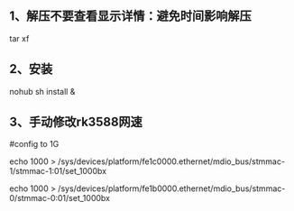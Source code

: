  ## 1、解压不要查看显示详情：避免时间影响解压
tar xf 

## 2、安装
nohub sh install  &

## 3、手动修改rk3588网速
  #config to 1G
  
echo 1000 > /sys/devices/platform/fe1c0000.ethernet/mdio_bus/stmmac-1/stmmac-1\:01/set_1000bx

echo 1000 > /sys/devices/platform/fe1b0000.ethernet/mdio_bus/stmmac-0/stmmac-0\:01/set_1000bx

